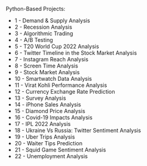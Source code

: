 Python-Based Projects:
- 1 - Demand & Supply Analysis
- 2 - Recession Analysis
- 3 - Algorithmic Trading
- 4 - A/B Testing
- 5 - T20 World Cup 2022 Analysis
- 6 - Twitter Timeline in the Stock Market Analysis
- 7 - Instagram Reach Analysis
- 8 - Screen Time Analysis
- 9 - Stock Market Analysis
- 10 - Smartwatch Data Analysis
- 11 - Virat Kohli Performance Analysis
- 12 - Currency Exchange Rate Prediction
- 13 - Survey Analysis
- 14 - iPhone Sales Analysis
- 15 - Diamond Price Analysis
- 16 - Covid-19 Impacts Analysis
- 17 - IPL 2022 Analysis
- 18 - Ukraine Vs Russia: Twitter Sentiment Analysis
- 19 - Uber Trips Analysis 
- 20 - Waiter Tips Prediction
- 21 - Squid Game Sentiment Analysis
- 22 - Unemployment Analysis
